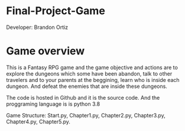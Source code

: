 # Final-Project-Game
Developer: Brandon Ortiz
# Game overview
This is a Fantasy RPG game and the game objective and actions are to explore the dungeons which some have been abandon, talk to other travelers and to your parents at the beggining, learn who is inside each dungeon. And defeat the enemies that are inside these dungeons.

The code is hosted in Github and it is the source code. And the proggraming language is is python 3.8

Game Structure: Start.py, Chapter1.py, Chapter2.py, Chapter3.py, Chapter4.py, Chapter5.py.


